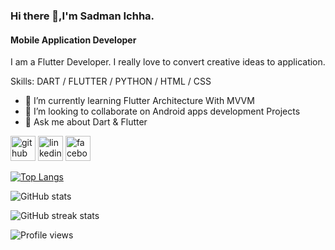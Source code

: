 ### Hi there 👋,I'm Sadman Ichha.
#### Mobile Application Developer
I am a Flutter Developer. I really love to convert creative ideas to application.

Skills: DART / FLUTTER / PYTHON / HTML / CSS

- 🌱 I’m currently learning Flutter Architecture With MVVM 
- 👯 I’m looking to collaborate on Android apps development Projects 
- 💬 Ask me about Dart & Flutter 


[<img src='https://cdn.jsdelivr.net/npm/simple-icons@3.0.1/icons/github.svg' alt='github' height='40'>](https://github.com/sadman-ichha)  [<img src='https://cdn.jsdelivr.net/npm/simple-icons@3.0.1/icons/linkedin.svg' alt='linkedin' height='40'>](https://www.linkedin.com/in/sadman-ichha/)  [<img src='https://cdn.jsdelivr.net/npm/simple-icons@3.0.1/icons/facebook.svg' alt='facebook' height='40'>](https://www.facebook.com/sadman_ichha)  

[![Top Langs](https://github-readme-stats.vercel.app/api/top-langs/?username=sadman-ichha)](https://github.com/anuraghazra/github-readme-stats)

![GitHub stats](https://github-readme-stats.vercel.app/api?username=sadman-ichha&show_icons=true)  

![GitHub streak stats](https://github-readme-streak-stats.herokuapp.com/?user=sadman-ichha)  

![Profile views](https://gpvc.arturio.dev/sadman-ichha)  
